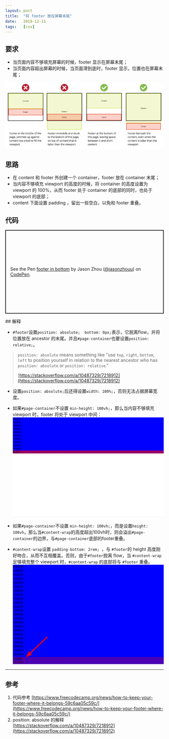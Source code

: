 ```yaml
---
layout: post
title:  "将 footer 放在屏幕末尾"
date:   2019-12-11
tags:   [css]
---
```


## 要求

- 当页面内容不够填充屏幕的时候，footer 显示在屏幕末尾；
- 当页面内容超出屏幕的时候，当页面滑到底时，footer 显示，位置也在屏幕末尾；



![How to keep your footer where it belongs ?](../assets/2019-12-11-footer-in-bottom/1_gUfDwoSlbdxjXv10Pxnxtw.png)

## 思路

- 在 content 和 footer 外创建一个 container，footer 放在 container 末尾；
- 当内容不够填充 viewport 的高度的时候，将 container 的高度设置为 viewport 的 100%，从而 footer 处于 container 的底部的同时，也处于 viewport 的底部；
- content 下面设置 padding ，留出一些空白，以免和 footer 重叠。

## 代码

<p class="codepen" data-height="265" data-theme-id="default" data-default-tab="html,result" data-user="jasonzhouu" data-slug-hash="xxbVJEe" style="height: 265px; box-sizing: border-box; display: flex; align-items: center; justify-content: center; border: 2px solid; margin: 1em 0; padding: 1em;" data-pen-title="footer in bottom">
  <span>See the Pen <a href="https://codepen.io/jasonzhouu/pen/xxbVJEe">
  footer in bottom</a> by Jason Zhou (<a href="https://codepen.io/jasonzhouu">@jasonzhouu</a>)
  on <a href="https://codepen.io">CodePen</a>.</span>
</p>
<script async src="https://static.codepen.io/assets/embed/ei.js"></script>
## 解释

- `#footer`设置`position: absolute;  bottom: 0px;`表示，它脱离flow，并将位置放在 ancestor 的末尾。并且`#page-container`也要设置`position: relative;`。

> `position: absolute` means something like "use `top`, `right`, `bottom`, `left` to position yourself in relation to the nearest ancestor who has `position: absolute` or `position: relative`."
>
> [https://stackoverflow.com/a/10487329/7218912](https://stackoverflow.com/a/10487329/7218912)

- 设置`position: absolute;`后还得设置`width: 100%;`，否则无法占据屏幕宽度。

- 如果`#page-container`不设置 `min-height: 100vh;`，那么当内容不够填充 viewport 时，footer 将处于 viewport 中间：![file:///tmp/tmp4b7Poo/1.png](../assets/2019-12-11-footer-in-bottom/1.png)

- 如果`#page-container`不设置 `min-height: 100vh;`，而是设置`height: 100vh`，那么当`#content-wrap`的高度超出100vh时，则会溢出`#page-container`的边界，与`#page-container`底部的footer重叠。

- `#content-wrap`设置 `padding-bottom: 2rem; `，与 `#footer`的 height 高度刚好吻合，从而不互相覆盖。否则，由于`#footer`脱离 flow，当 `#content-wrap` 足够填充整个 viewport 时，`#content-wrap` 的底部将与 `#footer` 重叠。![image-20191211213558973](../assets/2019-12-11-footer-in-bottom/image-20191211213558973.png)

---
## 参考
1. 代码参考 [https://www.freecodecamp.org/news/how-to-keep-your-footer-where-it-belongs-59c6aa05c59c/](https://www.freecodecamp.org/news/how-to-keep-your-footer-where-it-belongs-59c6aa05c59c/)
2. position: absolute 的解释 [https://stackoverflow.com/a/10487329/7218912](https://stackoverflow.com/a/10487329/7218912)
